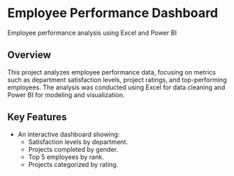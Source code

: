 
# Employee Performance Dashboard
Employee performance analysis using Excel and Power BI
## Overview
This project analyzes employee performance data, focusing on metrics such as department satisfaction levels, project ratings, and top-performing employees. The analysis was conducted using Excel for data cleaning and Power BI for modeling and visualization.

## Key Features
- An interactive dashboard showing:
  - Satisfaction levels by department.
  - Projects completed by gender.
  - Top 5 employees by rank.
  - Projects categorized by rating.
